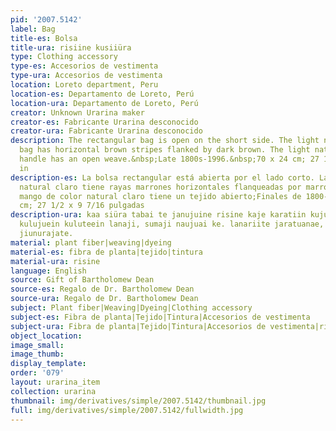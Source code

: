 ```yaml
---
pid: '2007.5142'
label: Bag
title-es: Bolsa
title-ura: risiine kusiiüra
type: Clothing accessory
type-es: Accesorios de vestimenta
type-ura: Accesorios de vestimenta
location: Loreto department, Peru
location-es: Departamento de Loreto, Perú
location-ura: Departamento de Loreto, Perú
creator: Unknown Urarina maker
creator-es: Fabricante Urarina desconocido
creator-ura: Fabricante Urarina desconocido
description: The rectangular bag is open on the short side. The light natural colored
  bag has horizontal brown stripes flanked by dark brown. The light natural colored
  handle has an open weave.&nbsp;Late 1800s-1996.&nbsp;70 x 24 cm; 27 1/2 x 9 7/16
  in
description-es: La bolsa rectangular está abierta por el lado corto. La bolsa de color
  natural claro tiene rayas marrones horizontales flanqueadas por marrón oscuro. El
  mango de color natural claro tiene un tejido abierto;Finales de 1800-1996;70 x 24
  cm; 27 1/2 x 9 7/16 pulgadas
description-ura: kaa siüra tabai te janujuine risine kaje karatiin kujuiteein, kurata
  kulujuein kuluteein lanaji, sumaji naujuai ke. lanariite jaratuanae, jana sumariite
  jiunurajate.
material: plant fiber|weaving|dyeing
material-es: fibra de planta|tejido|tintura
material-ura: risine
language: English
source: Gift of Bartholomew Dean
source-es: Regalo de Dr. Bartholomew Dean
source-ura: Regalo de Dr. Bartholomew Dean
subject: Plant fiber|Weaving|Dyeing|Clothing accessory
subject-es: Fibra de planta|Tejido|Tintura|Accesorios de vestimenta
subject-ura: Fibra de planta|Tejido|Tintura|Accesorios de vestimenta|risine
object_location:
image_small:
image_thumb:
display_template:
order: '079'
layout: urarina_item
collection: urarina
thumbnail: img/derivatives/simple/2007.5142/thumbnail.jpg
full: img/derivatives/simple/2007.5142/fullwidth.jpg
---
```

